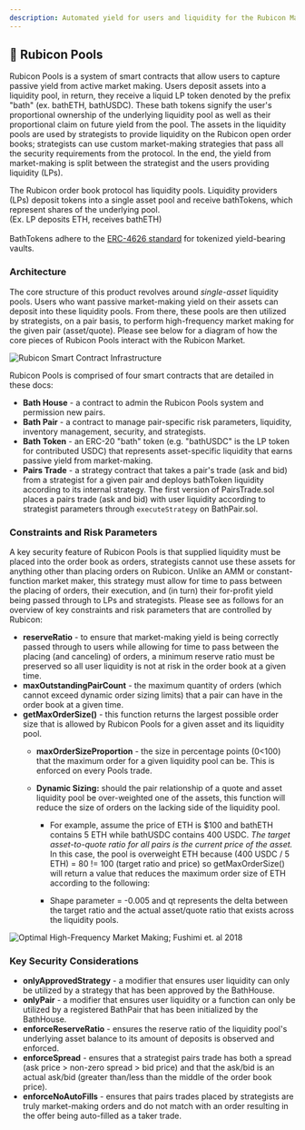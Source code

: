```yaml
---
description: Automated yield for users and liquidity for the Rubicon Market
---
```


## 🌊 Rubicon Pools

Rubicon Pools is a system of smart contracts that allow users to capture passive yield from active market making. Users deposit assets into a liquidity pool, in return, they receive a liquid LP token denoted by the prefix "bath" (ex. bathETH, bathUSDC). These bath tokens signify the user's proportional ownership of the underlying liquidity pool as well as their proportional claim on future yield from the pool. The assets in the liquidity pools are used by strategists to provide liquidity on the Rubicon open order books; strategists can use custom market-making strategies that pass all the security requirements from the protocol. In the end, the yield from market-making is split between the strategist and the users providing liquidity (LPs).

The Rubicon order book protocol has liquidity pools. Liquidity providers (LPs) deposit tokens into a single asset pool and receive bathTokens, which represent shares of the underlying pool. \
(Ex. LP deposits ETH, receives bathETH)\
\
BathTokens adhere to the [ERC-4626 standard](https://ethereum.org/en/developers/docs/standards/tokens/erc-4626/) for tokenized yield-bearing vaults.

### Architecture

The core structure of this product revolves around _single-asset_ liquidity pools. Users who want passive market-making yield on their assets can deposit into these liquidity pools. From there, these pools are then utilized by strategists, on a pair basis, to perform high-frequency market making for the given pair (asset/quote). Please see below for a diagram of how the core pieces of Rubicon Pools interact with the Rubicon Market.

![Rubicon Smart Contract Infrastructure](</assets/image (83).png>)

Rubicon Pools is comprised of four smart contracts that are detailed in these docs:

* **Bath House** - a contract to admin the Rubicon Pools system and permission new pairs.
* **Bath Pair** - a contract to manage pair-specific risk parameters, liquidity, inventory management, security, and strategists.
* **Bath Token** - an ERC-20 "bath" token (e.g. "bathUSDC" is the LP token for contributed USDC) that represents asset-specific liquidity that earns passive yield from market-making.
* **Pairs Trade** - a strategy contract that takes a pair's trade (ask and bid) from a strategist for a given pair and deploys bathToken liquidity according to its internal strategy. The first version of PairsTrade.sol places a pairs trade (ask and bid) with user liquidity according to strategist parameters through `executeStrategy` on BathPair.sol.

### Constraints and Risk Parameters

A key security feature of Rubicon Pools is that supplied liquidity must be placed into the order book as orders, strategists cannot use these assets for anything other than placing orders on Rubicon. Unlike an AMM or constant-function market maker, this strategy must allow for time to pass between the placing of orders, their execution, and (in turn) their for-profit yield being passed through to LPs and strategists. Please see as follows for an overview of key constraints and risk parameters that are controlled by Rubicon:

* **reserveRatio** - to ensure that market-making yield is being correctly passed through to users while allowing for time to pass between the placing (and canceling) of orders, a minimum reserve ratio must be preserved so all user liquidity is not at risk in the order book at a given time.
* **maxOutstandingPairCount** - the maximum quantity of orders (which cannot exceed dynamic order sizing limits) that a pair can have in the order book at a given time.
* **getMaxOrderSize()** - this function returns the largest possible order size that is allowed by Rubicon Pools for a given asset and its liquidity pool.
  * **maxOrderSizeProportion** - the size in percentage points (0<100) that the maximum order for a given liquidity pool can be. This is enforced on every Pools trade.
  *   **Dynamic Sizing:** should the pair relationship of a quote and asset liquidity pool be over-weighted one of the assets, this function will reduce the size of orders on the lacking side of the liquidity pool.

      * For example, assume the price of ETH is $100 and bathETH contains 5 ETH while bathUSDC contains 400 USDC. _The target asset-to-quote ratio for all pairs is the current price of the asset._ In this case, the pool is overweight ETH because (400 USDC / 5 ETH) = 80 != 100 (target ratio and price) so getMaxOrderSize() will return a value that reduces the maximum order size of ETH according to the following:



      * Shape parameter = -0.005 and qt represents the delta between the target ratio and the actual asset/quote ratio that exists across the liquidity pools.

![Optimal High-Frequency Market Making; Fushimi et. al 2018](</assets/image (32).png>)

### Key Security Considerations

* **onlyApprovedStrategy** - a modifier that ensures user liquidity can only be utilized by a strategy that has been approved by the BathHouse.
* **onlyPair** - a modifier that ensures user liquidity or a function can only be utilized by a registered BathPair that has been initialized by the BathHouse.
* **enforceReserveRatio** - ensures the reserve ratio of the liquidity pool's underlying asset balance to its amount of deposits is observed and enforced.
* **enforceSpread** - ensures that a strategist pairs trade has both a spread (ask price > non-zero spread > bid price) and that the ask/bid is an actual ask/bid (greater than/less than the middle of the order book price).
* **enforceNoAutoFills** - ensures that pairs trades placed by strategists are truly market-making orders and do not match with an order resulting in the offer being auto-filled as a taker trade.
